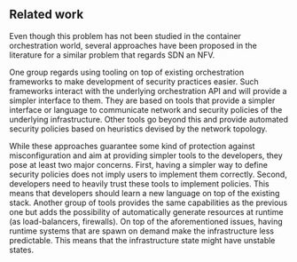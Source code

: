 ## Related work

Even though this problem has  not been studied in the container
orchestration world, several approaches have been proposed in the literature
for a similar problem that regards SDN an NFV. 

One group regards using tooling on top of existing orchestration frameworks to make
development of security practices easier. Such frameworks interact with the underlying
orchestration API and will provide a simpler interface to them. They are based on tools that
provide a simpler interface or language to communicate network and security policies of 
the underlying infrastructure.
Other tools go beyond this and provide automated security policies based on heuristics devised
by the network topology.  

While these approaches guarantee some kind of protection against misconfiguration and aim at
providing simpler tools to the developers, they pose at least two major concerns. 
First, having a simpler way to define security policies does not imply users to implement them
correctly. Second, developers need to heavily trust these tools to implement policies. This means
that developers should learn a new language on top of the existing stack.
Another group of tools provides the same capabilities as the previous
one but adds the possibility of automatically generate resources at runtime (as load-balancers,
firewalls). On top of the aforementioned issues, having runtime systems
that are spawn on demand make the infrastructure less predictable. This means that the infrastructure
state might have unstable states.  
